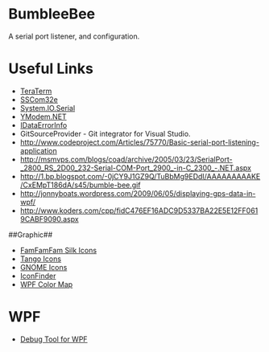 BumbleeBee
==========
A serial port listener, and configuration.

Useful Links
==================
- [TeraTerm](http://ttssh2.sourceforge.jp/)
- [SSCom32e](http://musicshield.googlecode.com/files/sscom32E.exe)
- [System.IO.Serial](http://msdn.microsoft.com/en-us/library/bke5bt2e%28v=vs.90%29.aspx)
- [YModem.NET](http://code.google.com/p/ymodemdotnet/)
- [IDataErrorInfo](http://tarundotnet.wordpress.com/2011/03/03/wpf-tutorial-how-to-use-idataerrorinfo-in-wpf/)
- GitSourceProvider - Git integrator for Visual Studio.
- http://www.codeproject.com/Articles/75770/Basic-serial-port-listening-application
- http://msmvps.com/blogs/coad/archive/2005/03/23/SerialPort-_2800_RS_2D00_232-Serial-COM-Port_2900_-in-C_2300_-.NET.aspx
- http://1.bp.blogspot.com/-0jCY9J1GZ9Q/TuBbMg9EDdI/AAAAAAAAAKE/CxEMpT186dA/s45/bumble-bee.gif
- http://jonnyboats.wordpress.com/2009/06/05/displaying-gps-data-in-wpf/
- http://www.koders.com/cpp/fidC476EF16ADC9D5337BA22E5E12FF0619CABF9090.aspx


##Graphic##
- [FamFamFam Silk Icons](http://www.famfamfam.com/)
- [Tango Icons](http://commons.wikimedia.org/wiki/Tango_icons)
- [GNOME Icons](http://commons.wikimedia.org/wiki/GNOME_Desktop_icons)
- [IconFinder](http://www.iconfinder.com/)
- [WPF Color Map](http://msdn.microsoft.com/en-us/library/system.windows.media.colors.aspx)

WPF
==========
- [Debug Tool for WPF](http://msdn.microsoft.com/en-us/library/aa970683%28v=vs.85%29.aspx#data_binding)

